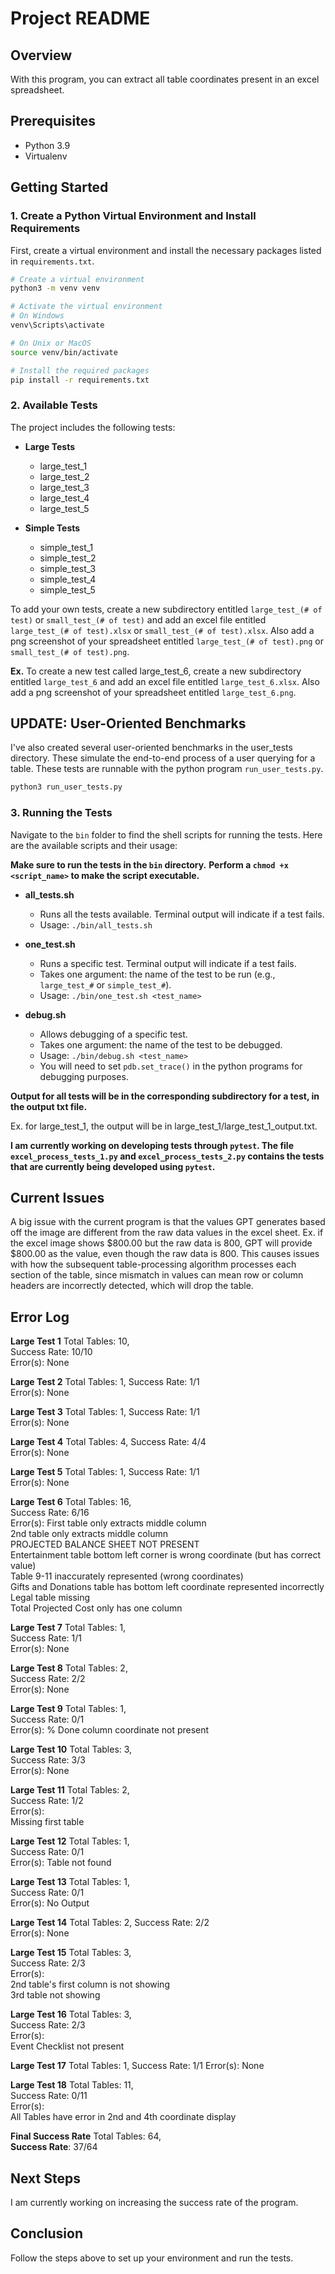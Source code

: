 # Project README

## Overview

With this program, you can extract all table coordinates present in an excel spreadsheet.

## Prerequisites

- Python 3.9
- Virtualenv

## Getting Started

### 1. Create a Python Virtual Environment and Install Requirements

First, create a virtual environment and install the necessary packages listed in `requirements.txt`.

```bash
# Create a virtual environment
python3 -m venv venv

# Activate the virtual environment
# On Windows
venv\Scripts\activate

# On Unix or MacOS
source venv/bin/activate

# Install the required packages
pip install -r requirements.txt
```

### 2. Available Tests

The project includes the following tests:

- **Large Tests**
  - large_test_1
  - large_test_2
  - large_test_3
  - large_test_4
  - large_test_5

- **Simple Tests**
  - simple_test_1
  - simple_test_2
  - simple_test_3
  - simple_test_4
  - simple_test_5

To add your own tests, create a new subdirectory entitled `large_test_(# of test)` or `small_test_(# of test)` and add an excel file entitled `large_test_(# of test).xlsx` or `small_test_(# of test).xlsx`. Also add a png screenshot of your spreadsheet entitled `large_test_(# of test).png` or `small_test_(# of test).png`.

**Ex.** To create a new test called large_test_6, create a new subdirectory entitled `large_test_6` and add an excel file entitled `large_test_6.xlsx`. Also add a png screenshot of your spreadsheet entitled `large_test_6.png`.

## UPDATE: User-Oriented Benchmarks

I've also created several user-oriented benchmarks in the user_tests directory. These simulate the end-to-end process of a user querying for a table. These tests are runnable with the python program `run_user_tests.py`.

```bash
python3 run_user_tests.py
```

### 3. Running the Tests

Navigate to the `bin` folder to find the shell scripts for running the tests. Here are the available scripts and their usage:

**Make sure to run the tests in the `bin` directory.**
**Perform a `chmod +x <script_name>` to make the script executable.**

- **all_tests.sh**
  - Runs all the tests available. Terminal output will indicate if a test fails.
  - Usage: `./bin/all_tests.sh`

- **one_test.sh**
  - Runs a specific test. Terminal output will indicate if a test fails.
  - Takes one argument: the name of the test to be run (e.g., `large_test_#` or `simple_test_#`).
  - Usage: `./bin/one_test.sh <test_name>`

- **debug.sh**
  - Allows debugging of a specific test.
  - Takes one argument: the name of the test to be debugged.
  - Usage: `./bin/debug.sh <test_name>`
  - You will need to set `pdb.set_trace()` in the python programs for debugging purposes.

**Output for all tests will be in the corresponding subdirectory for a test, in the output txt file.**

Ex. for large_test_1, the output will be in large_test_1/large_test_1_output.txt.

**I am currently working on developing tests through `pytest`. The file `excel_process_tests_1.py` and `excel_process_tests_2.py` contains the tests that are currently being developed using `pytest`.**

## Current Issues

A big issue with the current program is that the values GPT generates based off the image are different from the raw data values in the excel sheet. Ex. if the excel image shows $800.00 but the raw data is 800,   GPT will provide $800.00 as the value, even though the raw data is 800. This causes issues with how   the subsequent table-processing algorithm processes each section of the table, since mismatch in   values can mean row or column headers are incorrectly detected, which will drop the table.  

## Error Log  
**Large Test 1**
Total Tables: 10,  
Success Rate: 10/10  
Error(s): None

**Large Test 2**
Total Tables: 1,
Success Rate: 1/1  
Error(s): None

**Large Test 3**
Total Tables: 1,
Success Rate: 1/1  
Error(s): None

**Large Test 4**
Total Tables: 4,
Success Rate: 4/4  
Error(s): None

**Large Test 5**
Total Tables: 1,
Success Rate: 1/1  
Error(s): None

**Large Test 6**
Total Tables: 16,  
Success Rate: 6/16  
Error(s): 
First table only extracts middle column  
2nd table only extracts middle column  
PROJECTED BALANCE SHEET NOT PRESENT  
Entertainment table bottom left corner is wrong coordinate (but has correct value)  
Table 9-11 inaccurately represented (wrong coordinates)  
Gifts and Donations table has bottom left coordinate represented incorrectly  
Legal table missing  
Total Projected Cost only has one column  

**Large Test 7**
Total Tables: 1,  
Success Rate: 1/1  
Error(s): None

**Large Test 8**
Total Tables: 2,  
Success Rate: 2/2  
Error(s): None

**Large Test 9**
Total Tables: 1,  
Success Rate: 0/1  
Error(s):
% Done column coordinate not present

**Large Test 10**
Total Tables: 3,  
Success Rate: 3/3  
Error(s): None

**Large Test 11**
Total Tables: 2,  
Success Rate: 1/2  
Error(s):  
Missing first table

**Large Test 12**
Total Tables: 1,  
Success Rate: 0/1  
Error(s): Table not found  

**Large Test 13**
Total Tables: 1,  
Success Rate: 0/1   
Error(s): No Output  

**Large Test 14**
Total Tables: 2, 
Success Rate: 2/2  
Error(s): None

**Large Test 15**
Total Tables: 3,  
Success Rate: 2/3  
Error(s):  
2nd table's first column is not showing  
3rd table not showing

**Large Test 16**
Total Tables: 3,  
Success Rate: 2/3  
Error(s):  
Event Checklist not present

**Large Test 17**
Total Tables: 1,
Success Rate: 1/1
Error(s): None

**Large Test 18**
Total Tables: 11,  
Success Rate: 0/11  
Error(s):  
All Tables have error in 2nd and 4th coordinate display

**Final Success Rate**
Total Tables: 64,    
**Success Rate**: 37/64

## Next Steps

I am currently working on increasing the success rate of the program.

## Conclusion

Follow the steps above to set up your environment and run the tests.